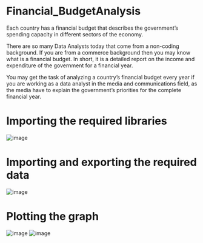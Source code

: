 # Financial_BudgetAnalysis

Each country has a financial budget that describes the government’s spending capacity in different sectors of the economy. 

There are so many Data Analysts today that come from a non-coding background. If you are from a commerce background then you may know what is a financial budget. 
In short, it is a detailed report on the income and expenditure of the government for a financial year.

You may get the task of analyzing a country’s financial budget every year if you are working as a data analyst in the media and communications field, 
as the media have to explain the government’s priorities for the complete financial year.

# Importing the required libraries
![image](https://user-images.githubusercontent.com/104202659/206753807-775165dd-76fe-449e-a590-6773ac401e83.png)


# Importing and exporting the required data
![image](https://user-images.githubusercontent.com/104202659/206753964-917f952b-b88e-4d18-b743-6f9857e0863a.png)


# Plotting the graph
![image](https://user-images.githubusercontent.com/104202659/206754174-c721ade9-8788-48be-82d9-be5d9cae4629.png)
![image](https://user-images.githubusercontent.com/104202659/206754228-4a7483a1-92ee-4b23-904e-4b90aafa57fa.png)
